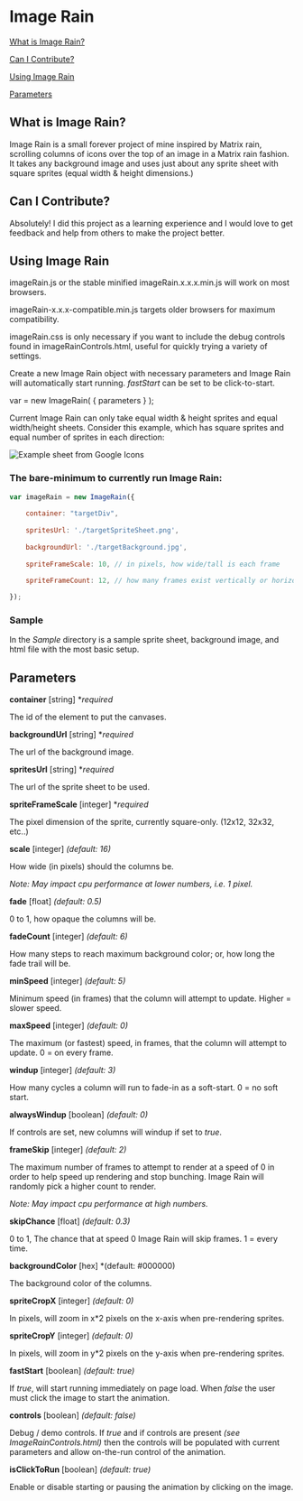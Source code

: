 # Image Rain

[What is Image Rain?](#whatIs)

[Can I Contribute?](#contribute)

[Using Image Rain](#install)

[Parameters](#parameters)

## <a name="whatIs"></a> What is Image Rain?

Image Rain is a small forever project of mine inspired by Matrix rain, scrolling columns of icons over the top of an image in a Matrix rain fashion. It takes any background image and uses just about any sprite sheet with square sprites (equal width & height dimensions.)

## <a name="contribute"></a> Can I Contribute?

Absolutely! I did this project as a learning experience and I would love to get feedback and help from others to make the project better.

## <a name="install"></a> Using Image Rain

imageRain.js or the stable minified imageRain.x.x.x.min.js will work on most browsers.

imageRain-x.x.x-compatible.min.js targets older browsers for maximum compatibility.

imageRain.css is only necessary if you want to include the debug controls found in imageRainControls.html, useful for quickly trying a variety of settings.

Create a new Image Rain object with necessary parameters and Image Rain will automatically start running. *fastStart* can be set to be click-to-start.

var = new ImageRain( { parameters } );

Current Image Rain can only take equal width & height sprites and equal width/height sheets. Consider this example, which has square sprites and equal number of sprites in each direction:

![Example sheet from Google Icons](https://raw.githubusercontent.com/google/material-design-icons/master/sprites/css-sprite/sprite-av-black.png)

### The bare-minimum to currently run Image Rain:

```javascript
var imageRain = new ImageRain({
        
    container: "targetDiv",
    
    spritesUrl: './targetSpriteSheet.png',
    
    backgroundUrl: './targetBackground.jpg',
    
    spriteFrameScale: 10, // in pixels, how wide/tall is each frame
    
    spriteFrameCount: 12, // how many frames exist vertically or horizontally

});
```
### Sample

In the *Sample* directory is a sample sprite sheet, background image, and html file with the most basic setup.


## <a name="parameters"></a> Parameters

**container** [string] **required*

The id of the element to put the canvases.


**backgroundUrl** [string] **required*

The url of the background image.


**spritesUrl** [string] **required*

The url of the sprite sheet to be used.


**spriteFrameScale** [integer] **required*

The pixel dimension of the sprite, currently square-only. (12x12, 32x32, etc..)


**scale** [integer] *(default: 16)*

How wide (in pixels) should the columns be.

*Note: May impact cpu performance at lower numbers, i.e. 1 pixel.*


**fade** [float] *(default: 0.5)*

0 to 1, how opaque the columns will be.


**fadeCount** [integer] *(default: 6)*

How many steps to reach maximum background color; or, how long the fade trail will be.


**minSpeed** [integer] *(default: 5)*

Minimum speed (in frames) that the column will attempt to update. Higher = slower speed.


**maxSpeed** [integer] *(default: 0)*

The maximum (or fastest) speed, in frames, that the column will attempt to update. 0 = on every frame.


**windup** [integer] *(default: 3)*

How many cycles a column will run to fade-in as a soft-start. 0 = no soft start.


**alwaysWindup** [boolean] *(default: 0)*

If controls are set, new columns will windup if set to *true*.


**frameSkip** [integer] *(default: 2)*

The maximum number of frames to attempt to render at a speed of 0 in order to help speed up rendering and stop bunching. Image Rain will randomly pick a higher count to render.

*Note: May impact cpu performance at high numbers.*


**skipChance** [float] *(default: 0.3)*

0 to 1, The chance that at speed 0 Image Rain will skip frames. 1 = every time.


**backgroundColor** [hex] *(default: #000000)

The background color of the columns.


**spriteCropX** [integer] *(default: 0)*

In pixels, will zoom in x*2 pixels on the x-axis when pre-rendering sprites.


**spriteCropY** [integer] *(default: 0)*

In pixels, will zoom in y*2 pixels on the y-axis when pre-rendering sprites.


**fastStart** [boolean] *(default: true)*

If *true*, will start running immediately on page load. When *false* the user must click the image to start the animation.


**controls** [boolean] *(default: false)*

Debug / demo controls. If *true* and if controls are present *(see ImageRainControls.html)* then the controls will be populated with current parameters and allow on-the-run control of the animation.

**isClickToRun** [boolean] *(default: true)*

Enable or disable starting or pausing the animation by clicking on the image.
